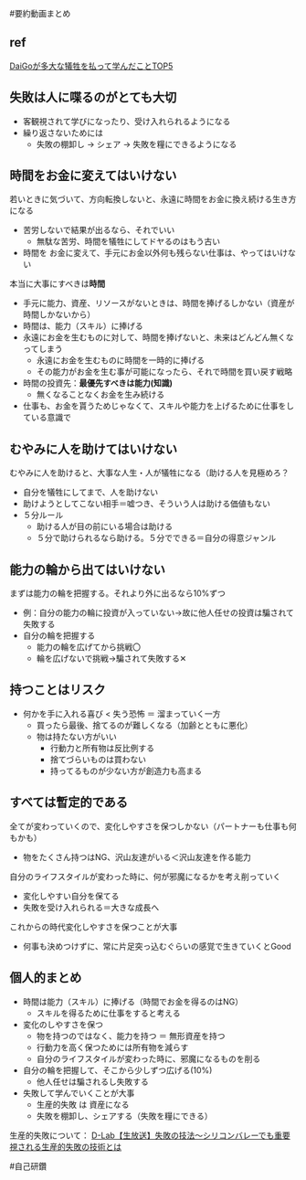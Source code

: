#要約動画まとめ

## ref

[DaiGoが多大な犠牲を払って学んだことTOP5](https://www.youtube.com/watch?v=VCE7Z82lArw)

## 失敗は人に喋るのがとても大切

- 客観視されて学びになったり、受け入れられるようになる
- 繰り返さないためには
	- 失敗の棚卸し → シェア → 失敗を糧にできるようになる

## 時間をお金に変えてはいけない

若いときに気づいて、方向転換しないと、永遠に時間をお金に換え続ける生き方になる
- 苦労しないで結果が出るなら、それでいい
	- 無駄な苦労、時間を犠牲にしてドヤるのはもう古い
- 時間を お金に変えて、手元にお金以外何も残らない仕事は、やってはいけない

本当に大事にすべきは**時間**
- 手元に能力、資産、リソースがないときは、時間を捧げるしかない（資産が時間しかないから）
- 時間は、能力（スキル）に捧げる
- 永遠にお金を生むものに対して、時間を捧げないと、未来はどんどん無くなってしまう
	- 永遠にお金を生むものに時間を一時的に捧げる
	- その能力がお金を生む事が可能になったら、それで時間を買い戻す戦略
- 時間の投資先：**最優先すべきは能力(知識)**
	- 無くなることなくお金を生み続ける
- 仕事も、お金を貰うためじゃなくて、スキルや能力を上げるために仕事をしている意識で

## むやみに人を助けてはいけない

むやみに人を助けると、大事な人生・人が犠牲になる（助ける人を見極めろ？
- 自分を犠牲にしてまで、人を助けない
- 助けようとしてこない相手＝嘘つき、そういう人は助ける価値もない
- ５分ルール
	- 助ける人が目の前にいる場合は助ける
	- ５分で助けられるなら助ける。５分でできる＝自分の得意ジャンル

## 能力の輪から出てはいけない

まずは能力の輪を把握する。それより外に出るなら10%ずつ
- 例：自分の能力の輪に投資が入っていない→故に他人任せの投資は騙されて失敗する
- 自分の輪を把握する
	- 能力の輪を広げてから挑戦〇
	- 輪を広げないで挑戦→騙されて失敗する✕

## 持つことはリスク

- 何かを手に入れる喜び < 失う恐怖 ＝ 溜まっていく一方
	- 買ったら最後、捨てるのが難しくなる（加齢とともに悪化）
	- 物は持たない方がいい
		- 行動力と所有物は反比例する
		- 捨てづらいものは買わない
		- 持ってるものが少ない方が創造力も高まる

## すべては暫定的である

全てが変わっていくので、変化しやすさを保つしかない（パートナーも仕事も何もかも）
- 物をたくさん持つはNG、沢山友達がいる＜沢山友達を作る能力

自分のライフスタイルが変わった時に、何が邪魔になるかを考え削っていく
- 変化しやすい自分を保てる
- 失敗を受け入れられる＝大きな成長へ

これからの時代変化しやすさを保つことが大事
- 何事も決めつけずに、常に片足突っ込むぐらいの感覚で生きていくとGood

## 個人的まとめ

- 時間は能力（スキル）に捧げる（時間でお金を得るのはNG）
	- スキルを得るために仕事をすると考える
- 変化のしやすさを保つ
	- 物を持つのではなく、能力を持つ ＝ 無形資産を持つ
	- 行動力を高く保つためには所有物を減らす
	- 自分のライフスタイルが変わった時に、邪魔になるものを削る
- 自分の輪を把握して、そこから少しずつ広げる(10%)
	- 他人任せは騙されるし失敗する
- 失敗して学んでいくことが大事
	- 生産的失敗 は 資産になる
	- 失敗を棚卸し、シェアする（失敗を糧にできる）

生産的失敗について：
[D-Lab【生放送】失敗の技法〜シリコンバレーでも重要視される生産的失敗の技術とは](https://daigovideolab.jp/play/wDxQcOJyTFAaQxXN6xgY)




#自己研鑽 